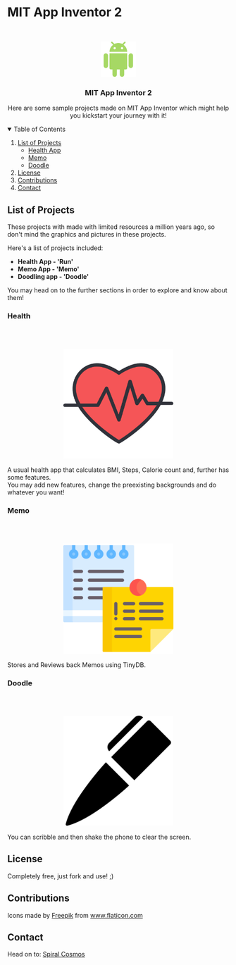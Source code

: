 # MIT App Inventor 2

<!-- LOGO -->
<br />
<p align="center">
  <a href="https://github.com/Yashvardhang/MIT-App-Inventor-2">
    <img src="Images/Android.svg" alt="Logo" width="80" height="80">
  </a>

  <h3 align="center">MIT App Inventor 2</h3>

  <p align="center">
    Here are some sample projects made on MIT App Inventor which might help you kickstart your journey with it!
  </p>
</p>

<!-- TABLE OF CONTENTS -->
<details open="open">
  <summary>Table of Contents</summary>
  <ol>
    <li>
      <a href="#list">List of Projects</a>
      <ul>
        <li><a href="#health">Health App</a></li>
        <li><a href="#memo">Memo</a></li>
        <li><a href="#doodle">Doodle</a></li>
      </ul>
    </li>
    <li><a href="#license">License</a></li>
    <li><a href="#contributions">Contributions</a></li>
    <li><a href="#contact">Contact</a></li>
  </ol>
</details>


<!-- ABOUT THE PROJECT -->
## List of Projects

These projects with made with limited resources a million years ago, so don't mind the graphics and pictures in these projects.

Here's a list of projects included:
* **Health App - 'Run'**
* **Memo App - 'Memo'**
* **Doodling app - 'Doodle'**

You may head on to the further sections in order to explore and know about them!

### Health
<br><br>
<p align="center">
  <img src = "Images/Heart.svg" width="250" height="250">
</p>
A usual health app that calculates BMI, Steps, Calorie count and, further has some features.
<br>You may add new features, change the preexisting backgrounds and do whatever you want!
<br>

### Memo
<br><br>
<p align="center">
  <img src = "Images/Memo.svg" width="250" height="250">
</p>
Stores and Reviews back Memos using TinyDB.
<br>

### Doodle
<br><br>
<p align="center">
  <img src = "Images/Doodle.svg" width="250" height="250">
</p>
You can scribble and then shake the phone to clear the screen.
<br>

<!-- LICENSE -->
## License

Completely free, just fork and use! ;)

<!-- CONTRIBUTIONS -->
## Contributions

Icons made by <a href="https://www.freepik.com" title="Freepik">Freepik</a> from <a href="https://www.flaticon.com/" title="Flaticon">www.flaticon.com</a>

<!-- CONTACT -->
## Contact

Head on to: <a href = "www.spiralcosmos.com">Spiral Cosmos</a>

